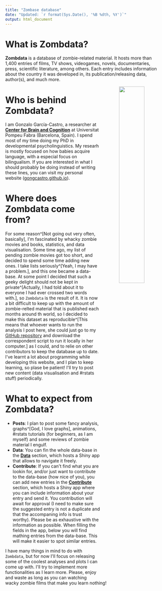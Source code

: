 ```yaml
---
title: "Zombase database"
date: "Updated: `r format(Sys.Date(), '%B %dth, %Y')`"
output: html_document
---
```


# What is **Zombdata**?
**Zombdata** is a database of zombie-related material. It hosts more than 1,400 entries of films, TV shows, videogames, novels, documentaries, press, scientific literature, among others. Each entry includes information about the country it was developed in, its publication/releasing data, author(s), and much more.

<center><img src="/images/logo.png" width="40%" style="float:right" margin="10%"></center>

# Who is behind **Zombdata**?

I am Gonzalo García-Castro, a researcher at [**Center for Brain and Cognition**](http://upf.com/cbc) at Universitat Pompeu Fabra (Barcelona, Spain). I spend most of my time doing my PhD in developmental psycholinguistics. My researh is mostly focused on how babies acquire language, with a especial focus on bilingualism. If you are interested in what I should probably be doing instead of writing these lines, you can visit my personal website ([gongcastro.github.io](gongcastro.github.io)).

# Where does **Zombdata** come from?

For some reason^[Not going out very often, basically],  I'm fascinated by whacky zombie movies and books, statistics, and data visualisation. Some time ago, my list of pending zombie movies got too short, and decided to spend some time adding new ones. I take lists seriously^[Yeah, I may have a problem.], and this one became a data-base. At some point I decided that such a geeky delight should not be kept in private^[Actually, I had told about it to everyone I had ever crossed two words with.], so `Zombdata` is the result of it. It is now a bit difficult to keep up with the amount of zombie-relted material that is published each months around th world, so I decided to make this dataset as reproducible^[This means that whoever wants to run the analysis I post here, she could just go to my [GitHub repository](github.org/gongcastro/Zombdata) and download the correspondent script to run it locally in her computer.] as I could, and to relie on other contributors to keep the database up to date. I've learnt a lot about programming while developing this website, and I plan to keep learning, so plase be patient! I'll try to post new content (data visualisation and #rstats stuff) periodically.

# What to expect from **Zombdata**?

* **Posts**: I plan to post some fancy analysis, graphs^[God, I love graphs], animations, #rstats tutorials (for beginners, as I am myself) and some reviews of zombie material I engulf.
* **Data**: You can fin the whole data-base in the [**Data**](https://zombdata.netlify.com/data/) section, which hosts a Shiny app that allows to navigate it freely.
* **Contribute**: If you can't find what you are lookin for, and/or just want to contribute to the data-base (how nice of you), you can add new entries in the [**Contribute**](https://zombdata.netlify.com/contribute/) section, which hosts a Shiny app where you can include information about your entry and send it. You contribution will await for approval (I need to make sure the suggested entry is not a duplicate and that the accompaning info is trust worthy). Please be as exhaustive with the information as possible. When filling the fields in the app, below you will find mathing entries from the data-base. This will make it easier to spot similar entries.

I have many things in mind to do with `Zombdata`, but for now I'll focus on releasing some of the coolest analyses and plots I can come up with. I'll try to implement more functionalities as I learn more. Please, enjoy and waste as long as you can watching wacky zombie films that make you learn nothing!